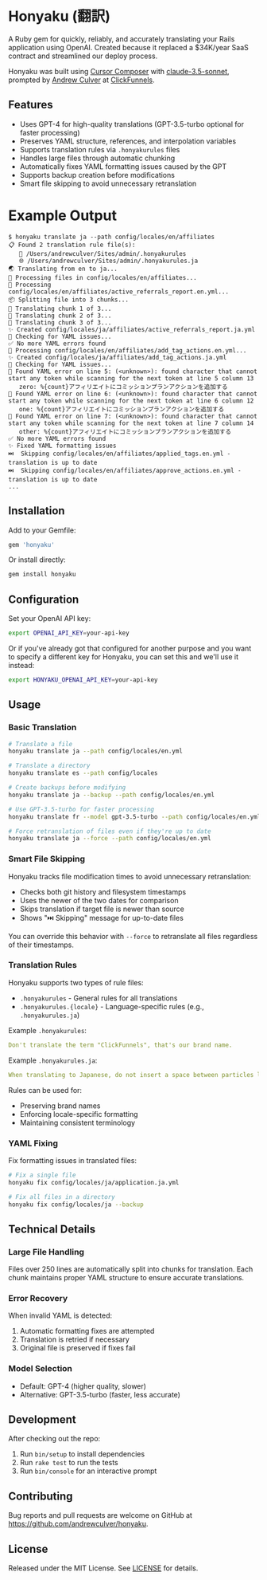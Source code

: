 # Honyaku (翻訳)

A Ruby gem for quickly, reliably, and accurately translating your Rails application using OpenAI. Created because it replaced a $34K/year SaaS contract and streamlined our deploy process.

Honyaku was built using [Cursor Composer](https://docs.cursor.com/composer) with [claude-3.5-sonnet](https://www.anthropic.com/news/claude-35-sonnet), prompted by [Andrew Culver](https://x.com/andrewculver) at [ClickFunnels](https://www.clickfunnels.com).

## Features

- Uses GPT-4 for high-quality translations (GPT-3.5-turbo optional for faster processing)
- Preserves YAML structure, references, and interpolation variables
- Supports translation rules via `.honyakurules` files
- Handles large files through automatic chunking
- Automatically fixes YAML formatting issues caused by the GPT
- Supports backup creation before modifications
- Smart file skipping to avoid unnecessary retranslation

# Example Output

```
$ honyaku translate ja --path config/locales/en/affiliates             
📋 Found 2 translation rule file(s):
   📝 /Users/andrewculver/Sites/admin/.honyakurules
   🌐 /Users/andrewculver/Sites/admin/.honyakurules.ja
🌏 Translating from en to ja...
📂 Processing files in config/locales/en/affiliates...
📝 Processing config/locales/en/affiliates/active_referrals_report.en.yml...
📦 Splitting file into 3 chunks...
🔄 Translating chunk 1 of 3...
🔄 Translating chunk 2 of 3...
🔄 Translating chunk 3 of 3...
✨ Created config/locales/ja/affiliates/active_referrals_report.ja.yml
🔧 Checking for YAML issues...
✅ No more YAML errors found
📝 Processing config/locales/en/affiliates/add_tag_actions.en.yml...
✨ Created config/locales/ja/affiliates/add_tag_actions.ja.yml
🔧 Checking for YAML issues...
🔧 Found YAML error on line 5: (<unknown>): found character that cannot start any token while scanning for the next token at line 5 column 13
   zero: %{count}アフィリエイトにコミッションプランアクションを追加する
🔧 Found YAML error on line 6: (<unknown>): found character that cannot start any token while scanning for the next token at line 6 column 12
   one: %{count}アフィリエイトにコミッションプランアクションを追加する
🔧 Found YAML error on line 7: (<unknown>): found character that cannot start any token while scanning for the next token at line 7 column 14
   other: %{count}アフィリエイトにコミッションプランアクションを追加する
✅ No more YAML errors found
✨ Fixed YAML formatting issues
⏭️  Skipping config/locales/en/affiliates/applied_tags.en.yml - translation is up to date
⏭️  Skipping config/locales/en/affiliates/approve_actions.en.yml - translation is up to date
...
```

## Installation

Add to your Gemfile:
```ruby
gem 'honyaku'
```

Or install directly:
```bash
gem install honyaku
```

## Configuration

Set your OpenAI API key:
```bash
export OPENAI_API_KEY=your-api-key
```

Or if you've already got that configured for another purpose and you want to specify a different key for Honyaku, you can set this and we'll use it instead:
```bash
export HONYAKU_OPENAI_API_KEY=your-api-key
```

## Usage

### Basic Translation

```bash
# Translate a file
honyaku translate ja --path config/locales/en.yml

# Translate a directory
honyaku translate es --path config/locales

# Create backups before modifying
honyaku translate ja --backup --path config/locales/en.yml

# Use GPT-3.5-turbo for faster processing
honyaku translate fr --model gpt-3.5-turbo --path config/locales/en.yml

# Force retranslation of files even if they're up to date
honyaku translate ja --force --path config/locales/en.yml
```

### Smart File Skipping

Honyaku tracks file modification times to avoid unnecessary retranslation:

- Checks both git history and filesystem timestamps
- Uses the newer of the two dates for comparison
- Skips translation if target file is newer than source
- Shows "⏭️  Skipping" message for up-to-date files

You can override this behavior with `--force` to retranslate all files regardless of their timestamps.

### Translation Rules

Honyaku supports two types of rule files:
- `.honyakurules` - General rules for all translations
- `.honyakurules.{locale}` - Language-specific rules (e.g., `.honyakurules.ja`)

Example `.honyakurules`:
```yaml
Don't translate the term "ClickFunnels", that's our brand name.
```

Example `.honyakurules.ja`:
```yaml
When translating to Japanese, do not insert a space between particles like `%{site_name} に`... that should be `%{site_name}に`
```

Rules can be used for:
- Preserving brand names
- Enforcing locale-specific formatting
- Maintaining consistent terminology

### YAML Fixing

Fix formatting issues in translated files:
```bash
# Fix a single file
honyaku fix config/locales/ja/application.ja.yml

# Fix all files in a directory
honyaku fix config/locales/ja --backup
```

## Technical Details

### Large File Handling

Files over 250 lines are automatically split into chunks for translation. Each chunk maintains proper YAML structure to ensure accurate translations.

### Error Recovery

When invalid YAML is detected:
1. Automatic formatting fixes are attempted
2. Translation is retried if necessary
3. Original file is preserved if fixes fail

### Model Selection

- Default: GPT-4 (higher quality, slower)
- Alternative: GPT-3.5-turbo (faster, less accurate)

## Development

After checking out the repo:
1. Run `bin/setup` to install dependencies
2. Run `rake test` to run the tests
3. Run `bin/console` for an interactive prompt

## Contributing

Bug reports and pull requests are welcome on GitHub at https://github.com/andrewculver/honyaku.

## License

Released under the MIT License. See [LICENSE](LICENSE.txt) for details.
